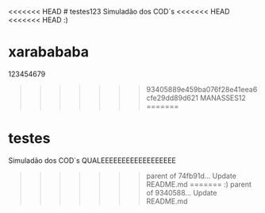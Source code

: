 <<<<<<< HEAD
﻿# testes123
Simuladão dos COD´s
<<<<<<< HEAD
<<<<<<< HEAD
:)


xarabababa
=======

123454679
>>>>>>> 93405889e459ba076f28e41eea6cfe29dd89d621
MANASSES12
=======
# testes
Simuladão dos COD´s
QUALEEEEEEEEEEEEEEEEEE
>>>>>>> parent of 74fb91d... Update README.md
=======
:)
>>>>>>> parent of 9340588... Update README.md
